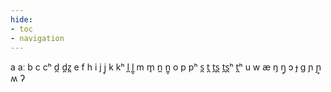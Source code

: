 ```yaml
---
hide:
- toc
- navigation
---
```

a
aː
b
c
cʰ
d̪
d̪z̪
e
f
h
i
j
j̥
k
kʰ
l̪
l̪̥
m
m̥
n̪
n̪̥
o
p
pʰ
s̪
t̪
t̪s̪
t̪s̪ʰ
t̪ʰ
u
w
æ
ŋ
ŋ̥
ɔ
ɟ
ɡ
ɲ
ɲ̥
ʍ
ʔ
